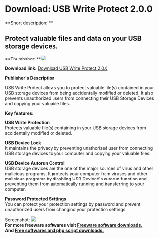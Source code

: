 # Download: USB Write Protect 2.0.0

**Short description: **

## Protect valuable files and data on your USB storage devices.

  
**Thumbshot: **![](http://www.freewarefiles.com/screenshot/usbwriteprtct_md.jpg)   
  
**Download link:** [Download USB Write Protect 2.0.0](http://freesoftwares.boysofts.com/USB-Write-Protect_program_74908.html)  
  

**Publisher's Description**  
  

USB Write Protect allows you to protect valuable file(s) contained in your USB
storage devices from being accidentally modified or deleted. It also prevents
unauthorized users from connecting their USB Storage Devices and copying your
valuable files.

**Key features:**

**USB Write Protection**  
Protects valuable file(s) containing in your USB storage devices from
accidentally modified or deleted.

**USB Device Lock**  
It maintains the privacy by preventing unathorized user from connecting USB
storage devices to your computer and copying your valuable files.

**USB Device Autorun Control**  
USB storage devices are the one of the major sources of virus and other
malicious programs. It protects your computer from viruses and other malicious
programs by disabling USB DeviceA's autorun function and preventing them from
automatically running and transferring to your computer.

**Password Protected Settings**  
You can protect your protection settings by password and prevent unauthorized
users from changind your protection settings.

  
  
Screenshot: ![](http://www.freewarefiles.com/screenshot/usbwriteprtct.jpg)  
**For more freeware softwares visit [Freeware software downloads.](http://freesoftwares.boysofts.com/)**   
**And [Free softwares and php script downloads.](http://www.boysofts.com/)**

